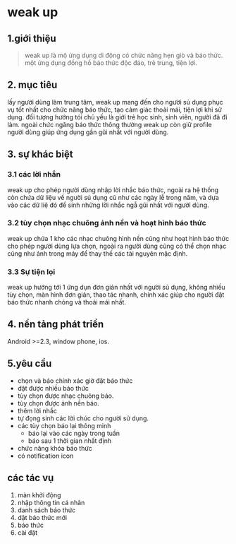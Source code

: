 # weak up
## 1.giới thiệu
> weak up là mộ ứng dụng di động có chức năng hẹn giò và báo thức. một ứng dụng đồng hồ báo thức độc đáo, trẻ trung, tiện lợi.

## 2. mục tiêu
lấy người dùng làm trung tâm, weak up mang đến cho người sủ dụng phục vụ tốt nhất cho chức năng báo thức, tạo cảm giác thoải mái, tiện lợi khi sử dụng. đối tượng hướng tói chủ yếu là giới trẻ học sinh, sinh viên, người đã đi làm. ngoài chức ngăng báo thức thông thường weak up còn giữ profile người dùng giúp ứng dụng gần gũi nhất với người dùng.
## 3. sự khác biệt
### 3.1 các lời nhắn
weak up cho phép người dùng nhập lời nhắc báo thức, ngoài ra hệ thống còn chứa dữ liệu về người sủ dụng cũ  như các ngày lễ trong năm, và dựa vào các dữ liệ đó để sinh những lời nhắc ngẫ gũi nhất với người dùng.
### 3.2 tùy chọn nhạc chuông ảnh nền và hoạt hình báo thức
weak up chứa 1 kho các nhạc chuông hình nền cũng như hoạt hình báo thức cho phép người dùng lựa chọn, ngoài ra người dùng cũng có thể chọn nhạc cũng như ảnh trong máy để thay thế các tài nguyên mặc định.
### 3.3 Sự tiện lọi
weak up hướng tới 1 ứng dụn đơn giản nhất với người sủ dụng, không nhiều tùy chọn, màn hình đơn giản, thao tác nhanh, chính xác giúp cho người đặt báo thức nhanh chóng và thoải mái nhất.
## 4. nền tảng phát triển
Android >=2.3, window phone, ios. 
## 5.yêu cầu
* chọn và báo chính xác giờ đặt báo thức
* dặt được nhiều báo thức
* tùy chọn được nhạc chuông báo.
* tùy chọn được ảnh nền báo.
* thêm lời nhắc
* tự đọng sinh các lời chúc cho người sử dụng.
* các tùy chọn báo lại thông minh
    * báo lại vào các ngày trong tuần
    * báo sau 1 thời gian nhất định
* chức năng khóa báo thức
* có notification icon

## các tác vụ
1. màn khởi động
2. nhập thông tin cá nhân 
3. danh sách báo thức
4. dặt báo thức mới
5. báo thức
6. cài đặt

